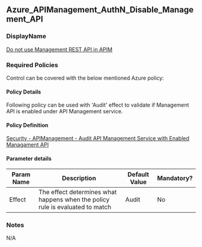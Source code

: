 ## Azure_APIManagement_AuthN_Disable_Management_API 

### DisplayName 
[Do not use Management REST API in APIM](../../../Control%20coverage/Feature/APIManagement.md#azure_apimanagement_authn_disable_management_api)

### Required Policies
Control can be covered with the below mentioned Azure policy:

#### Policy Details

Following policy can be used with 'Audit' effect to validate if Management API is enabled under API Management service.

#### Policy Definition
[Security - APIManagement - Audit API Management Service with Enabled Managament API ](Security%20-%20APIManagement%20-%20Audit%20API%20Management%20Service%20with%20Enabled%20Managament%20API.json)

#### Parameter details

|Param Name|Description|Default Value|Mandatory?
|----|----|----|----|
| Effect | The effect determines what happens when the policy rule is evaluated to match| Audit |No |


### Notes
N/A






